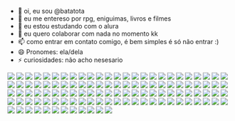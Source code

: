 - 👋 oi, eu sou @batatota
- 👀 eu me entereso por rpg, eniguimas, livros e filmes
- 🌱 eu estou estudando com o alura
- 💞️ eu quero colaborar com nada no momento kk
- 📫 como entrar em contato comigo, é bem simples é só não entrar :)
- 😄 Pronomes: ela/dela
- ⚡ curiosidades: não acho nesesario 

<!---
batatota/batatota is a ✨ special ✨ repository because its `README.md` (this file) appears on your GitHub profile.
You can click the Preview link to take a look at your changes.
--->
![](https://media1.tenor.com/m/SQwxdXl2cPAAAAAd/cellbit-cat.gif)
![](https://media1.tenor.com/m/pzt1bP4sV2IAAAAd/cellbit-werewolf.gif)
![](https://media1.tenor.com/m/bfW-ivlFsYgAAAAC/mc-vv-yung-lixo.gif)
![](https://media.tenor.com/nod_JY4dTYIAAAAM/gemaplys.gif)
![](https://media1.tenor.com/m/lDiOvTzi5yUAAAAC/yung-lixo-mc-vv.gif)
![](https://media.tenor.com/zcKRKgH94eoAAAAM/felps-piscina.gif)
![](https://media1.tenor.com/m/d_-_X7zee2wAAAAd/felps-bravo-felps.gif)
![](https://media.tenor.com/96LQlRveMhQAAAAM/cellbit-felps.gif)
![](https://media1.tenor.com/m/-awe34nhY80AAAAd/ordem-paranormal-gal.gif)
![](https://media1.tenor.com/m/x-LsC6YSfl8AAAAd/anfi_onsf.gif)
![](https://media1.tenor.com/m/bQuWIFsZWEgAAAAd/thurston-waffles-meow.gif)
![](https://media1.tenor.com/m/dZkWus47PpQAAAAC/anime-chibi.gif)
![](https://media1.tenor.com/m/S5JsObbTvW0AAAAd/geno-fnbr.gif)
![](https://media1.tenor.com/m/odPHgC3be0MAAAAC/cellbit-pink.gif)
![](https://media1.tenor.com/m/E7Vn2al_9XQAAAAC/reuagj-fcell.gif)
![](https://media1.tenor.com/m/rNsbs4QIE-UAAAAd/ordem-paranormal-estrangeiro.gif)
![](https://media1.tenor.com/m/HbT9s9YbVCsAAAAd/ordem-paranormal-guizo.gif)
![](https://media.tenor.com/kBiF4dihvJwAAAAi/dumativa-pixelart.gif)
![](https://media.tenor.com/kqpNm_-4q14AAAAi/pettheorpheu-pet-the.gif)
![](https://media1.tenor.com/m/sY5p40pfL6YAAAAd/devorador-de-rostos-osni.gif)
![](https://media1.tenor.com/m/rLBURGB8LvgAAAAd/nidere-ordem-paranormal.gif)
![](https://media.tenor.com/JBZumEeRrmMAAAAM/voc%C3%AAacabou-de-invocar-o-deus-da-morte.gif)
![](https://media.tenor.com/tTjv-t4fB7sAAAAM/todosum-nossomostodosum.gif)
![](https://media.tenor.com/cFaTiiLotAEAAAAj/ghost-happy-halloween.gif)
![](https://media.tenor.com/97Pq1uZrCEEAAAAj/dans-eden-rengarenk-koyun.gif)
![](https://media.tenor.com/X_5FUp-fOgIAAAAM/kel-omori-omori.gif)
![](https://media.tenor.com/4Jlo1pabyw8AAAAM/kel-omori.gif)
![](https://media.tenor.com/1FRBEu4KNBAAAAAM/omori-gangnam-style.gif)
![](https://media.tenor.com/PUz-6WVVJQMAAAAM/omori-kill-me-now.gif)
![](https://media.tenor.com/ciM1LobfLU0AAAAM/omori.gif)
![](https://media.tenor.com/uCeLCvbJfIIAAAAM/sorriso-falso-luba.gif)
![](https://media.tenor.com/H6n9C3o7X6wAAAAM/luba-luba-lubatv.gif)
![](https://media.tenor.com/bG9SFvBD0HYAAAAM/ora-ora-ora-luba.gif)
![](https://media.tenor.com/qPUP3nH_0gwAAAAM/jeba-da-justica-luba-tv.gif)
![](https://media.tenor.com/-8s0zsaInhgAAAAj/putz-luba.gif)
![](https://media.tenor.com/SG-mY2B77o8AAAAM/chama-ela-pra-conversar-chama-ela.gif)
![](https://media.tenor.com/t_WG_OizRkkAAAAM/please-luba.gif)
![](https://media.tenor.com/MUhJrUXQeOcAAAAM/uau-luba.gif)
![](https://media.tenor.com/C0lXxEVW7sEAAAAM/sally-face.gif)
![](https://media.tenor.com/e0V9lm6khSYAAAAM/sally-face.gif)
![](https://media.tenor.com/AzvWsqQMVXwAAAAM/sally-face.gif)
![](https://media.tenor.com/Sgu4gmA3XfYAAAAM/salfisher-sally-face.gif)
![](https://media.tenor.com/HsBBtpVTweMAAAAj/kirby-dance.gif)
![](https://media.tenor.com/hAJd5d9z5rAAAAAj/omori-aubrey.gif)
![](https://media.tenor.com/vyIrN17u0xAAAAAj/face-with-raised-eyebrow-zooming.gif)
![](https://media.tenor.com/F0weezhcsBMAAAAj/erm-suspicious.gif)
![](https://media.tenor.com/M3W0XzAp65cAAAAj/undertale-papyrus.gif)
![](https://media.tenor.com/oCiADFkwIKgAAAAj/papyrus-undertale.gif)
![](https://media.tenor.com/2WWvrQ-sfGMAAAAj/stomping-foot-foot-stomp.gif)
![](https://media.tenor.com/qlbKKO5__mgAAAAj/spinning-spin.gif)
![](https://media.tenor.com/QplqpcqhAqQAAAAj/pixel-trombone.gif)
![](https://media.tenor.com/hNPBGV3XVbsAAAAM/funny-dance.gif)
![](https://media.tenor.com/oQl99DHvoiQAAAAj/asriel-asriel-spin.gif)
![](https://media.tenor.com/vS_5DUOytmwAAAAj/chara-undertale.gif)
![](https://media.tenor.com/n-cKHNIfOhQAAAAj/shrug-shrugs.gif)
![](https://media.tenor.com/mr9ZTxhFxVAAAAAj/annoying-dog-undertale.gif)
![](https://media.tenor.com/8_CXOKPe5UUAAAAj/dog-pixel.gif)
![](https://media.tenor.com/C8Bv7AenOS0AAAAj/monhes.gif)
![](https://media.tenor.com/729u0YBE2NcAAAAj/minecraft-minecraft-memes.gif)
![](https://media.tenor.com/1TaM3gbKCHgAAAAj/ender.gif)
![](https://media.tenor.com/tmWs_IT3d_wAAAAj/minecraft-transparent.gif)
![](https://media.tenor.com/sifLysL0PhMAAAAj/otw.gif)
![](https://media.tenor.com/CARgJFTXTO4AAAAM/nat20-d20.gif)
![](https://media.tenor.com/Cqkh7icqsXgAAAAj/gojo-satoru-nah-id-win.gif)
![](https://media.tenor.com/aYOYlFnh6esAAAAM/geto-suguru-jujutsu-kaisen.gif)
![](https://media.tenor.com/MWFXvLyiWh8AAAAj/hakari-jujutsu-kaisen.gif)
![](https://media.tenor.com/KJQ-Tb0BB5kAAAAM/choso-choso-jjk.gif)
![](https://media.tenor.com/sSFtt1YOBO4AAAAM/jujutsu-kaisen-shibuya-arc-mahito-shibuya-arc.gif)
![](https://media.tenor.com/CJh287EGLzQAAAAj/suguru-geto.gif)
![](https://media.tenor.com/hdFfH-A8UwoAAAAM/yuki-tsukumo-yuki.gif)
![](https://media.tenor.com/f6EfupPN41AAAAAM/chosoyuki-choso.gif)
![](https://media.tenor.com/JDlLttYjH70AAAAM/geto-geto-suguru.gif)
![](https://media.tenor.com/xJ31LLjqUJIAAAAM/mahito-mahito-cupcake.gif)
![](https://media.tenor.com/Wc7Om-CuNG0AAAAM/sukuna-sukuna-edit.gif)
![](https://media.tenor.com/BvjgBUfj8YkAAAAM/kugasaki-nobara-jujutsu-kaisen.gif)
![](https://media.tenor.com/B41NyGxu6k0AAAAM/solo-leveling-statue.gif)
![](https://media.tenor.com/oxixMpmMgrIAAAAM/sung-jin-woo-solo-leveling.gif)
![](https://media.tenor.com/vPrbdPcMAcMAAAAj/shadow-the-hedgehog.gif)
![](https://media.tenor.com/5wGXzBmbvq4AAAAj/baile-insano-squirtle.gif)
![](https://media.tenor.com/C21__JHNM8kAAAAj/mew-pokemon.gif)
![](https://media.tenor.com/QmhfRSbBOYAAAAAM/lapras-pokemon.gif)
![](https://media.tenor.com/1NONgsqdQEMAAAAM/lapras-pokemon.gif)
![](https://media.tenor.com/t5anRpaG3doAAAAM/pokemon-lapras.gif)
![](https://media.tenor.com/o-ne76lEX6oAAAAj/dragapult.gif)
![](https://media.tenor.com/-l7YRmst0C4AAAAM/irenepilled-slay.gif)
![](https://media.tenor.com/jKhMkdj5CNYAAAAj/arlecchino-genshin-impact.gif)
![](https://media.tenor.com/N6tG1nUW0mkAAAAM/genshin-arlecchino.gif)
![](https://media.tenor.com/NNRSwDkZX8YAAAAM/genshin-impact-arlecchino.gif)
![](https://media.tenor.com/GWwIxzDy9SgAAAAM/hermione-granger-hermione.gif)
![](https://media.tenor.com/gk1x1GWapJgAAAAM/confused-sparkle.gif)
![](https://media.tenor.com/IpGvmMGE6r8AAAAM/abell46s-reface.gif)
![](https://media.tenor.com/lJ4-LZatPj8AAAAj/dnd-dungeons-and-dragons.gif)
![](https://media.tenor.com/dbkEr5d13RcAAAAj/one-piece-pixel.gif)
![](https://media.tenor.com/aOz-HUocH6IAAAAj/one-piece-pixel.gif)
![](https://media.tenor.com/5p3dP-Xe9vIAAAAM/brooke-one-piece-brooke-spin.gif)
![](https://media.tenor.com/_6SpMxiiGoQAAAAM/goularte-kirby.gif)
![](https://media.tenor.com/-0jcNDwj5n0AAAAM/felca.gif)
![](https://media1.tenor.com/m/38nODdBx8UcAAAAd/cellbit-youtuber.gif)
![](https://media.tenor.com/2ChaO7Qu7HoAAAAM/core-burn-in-memory.gif)
![](https://media.tenor.com/TlvyI4DINSgAAAAM/core-dan%C3%A7ando.gif)
![](https://media.tenor.com/ZJMZOKsAShsAAAAM/core-fnf-core-fnaf.gif)
![](https://media.tenor.com/y-79eBwAwxQAAAAj/nekoarc-melty-blood.gif)
![](https://media.tenor.com/sjQ6qGG1rrYAAAAj/pac-tazercraft.gif)
![](https://media.tenor.com/onwp8_fXYokAAAAj/mike-tazercraft.gif)
![](https://media.tenor.com/_hsIEpA91-cAAAAM/tazercraft-pac.gif)
![](https://media.tenor.com/UEGTdcgf3vUAAAAM/mike-tazercraft.gif)
![](https://media.tenor.com/e4GOyS-Uwn8AAAAM/mike-tazercraft.gif)
![](https://media.tenor.com/GHreGv9Fum8AAAAM/voce-sabia-curiosidade.gif)
![](https://media.tenor.com/1ZMQ6_PMf9MAAAAM/raccoon-rave.gif)
![](https://media.tenor.com/yvWQd8j89XkAAAAj/pet-raccoon.gif)
![](https://media.tenor.com/d0SJXEf41QAAAAAj/lil-big-mac-raccoon.gif)
![](https://media.tenor.com/nIoV8E6Uc14AAAAj/racoonok.gif)
